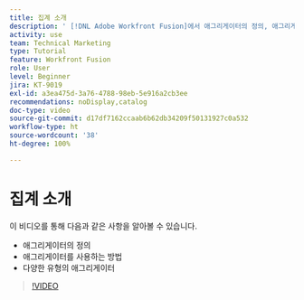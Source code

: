 ```yaml
---
title: 집계 소개
description: ' [!DNL Adobe Workfront Fusion]에서 애그리게이터의 정의, 애그리게이터를 사용하는 방법 및 다양한 유형의 애그리게이터에 대해 알아봅니다.'
activity: use
team: Technical Marketing
type: Tutorial
feature: Workfront Fusion
role: User
level: Beginner
jira: KT-9019
exl-id: a3ea475d-3a76-4788-98eb-5e916a2cb3ee
recommendations: noDisplay,catalog
doc-type: video
source-git-commit: d17df7162ccaab6b62db34209f50131927c0a532
workflow-type: ht
source-wordcount: '38'
ht-degree: 100%

---
```


# 집계 소개

이 비디오를 통해 다음과 같은 사항을 알아볼 수 있습니다.

* 애그리게이터의 정의
* 애그리게이터를 사용하는 방법
* 다양한 유형의 애그리게이터

>[!VIDEO](https://video.tv.adobe.com/v/3417288/?quality=12&learn=on&enablevpops&captions=kor)
